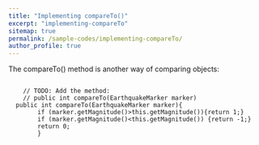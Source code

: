 ```yaml
---
title: "Implementing compareTo()"
excerpt: "implementing-compareTo"
sitemap: true
permalink: /sample-codes/implementing-compareTo/
author_profile: true
---
```

The compareTo() method is another way of comparing objects:

~~~~

	// TODO: Add the method:
	// public int compareTo(EarthquakeMarker marker)
  public int compareTo(EarthquakeMarker marker){
		if (marker.getMagnitude()>this.getMagnitude()){return 1;}
		if (marker.getMagnitude()<this.getMagnitude()) {return -1;}
		return 0;
		}
    
 ~~~~
